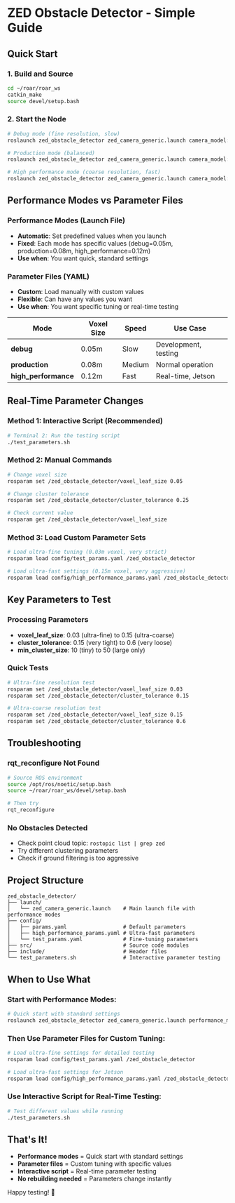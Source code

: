 # ZED Obstacle Detector - Simple Guide

## Quick Start

### 1. Build and Source
```bash
cd ~/roar/roar_ws
catkin_make
source devel/setup.bash
```

### 2. Start the Node
```bash
# Debug mode (fine resolution, slow)
roslaunch zed_obstacle_detector zed_camera_generic.launch camera_model:=zed2i performance_mode:=debug

# Production mode (balanced)
roslaunch zed_obstacle_detector zed_camera_generic.launch camera_model:=zed2i performance_mode:=production

# High performance mode (coarse resolution, fast)
roslaunch zed_obstacle_detector zed_camera_generic.launch camera_model:=zed2i performance_mode:=high_performance
```

## Performance Modes vs Parameter Files

### Performance Modes (Launch File)
- **Automatic**: Set predefined values when you launch
- **Fixed**: Each mode has specific values (debug=0.05m, production=0.08m, high_performance=0.12m)
- **Use when**: You want quick, standard settings

### Parameter Files (YAML)
- **Custom**: Load manually with custom values
- **Flexible**: Can have any values you want
- **Use when**: You want specific tuning or real-time testing

| Mode | Voxel Size | Speed | Use Case |
|------|------------|-------|----------|
| **debug** | 0.05m | Slow | Development, testing |
| **production** | 0.08m | Medium | Normal operation |
| **high_performance** | 0.12m | Fast | Real-time, Jetson |

## Real-Time Parameter Changes

### Method 1: Interactive Script (Recommended)
```bash
# Terminal 2: Run the testing script
./test_parameters.sh
```

### Method 2: Manual Commands
```bash
# Change voxel size
rosparam set /zed_obstacle_detector/voxel_leaf_size 0.05

# Change cluster tolerance
rosparam set /zed_obstacle_detector/cluster_tolerance 0.25

# Check current value
rosparam get /zed_obstacle_detector/voxel_leaf_size
```

### Method 3: Load Custom Parameter Sets
```bash
# Load ultra-fine tuning (0.03m voxel, very strict)
rosparam load config/test_params.yaml /zed_obstacle_detector

# Load ultra-fast settings (0.15m voxel, very aggressive)
rosparam load config/high_performance_params.yaml /zed_obstacle_detector
```

## Key Parameters to Test

### Processing Parameters
- **voxel_leaf_size**: 0.03 (ultra-fine) to 0.15 (ultra-coarse)
- **cluster_tolerance**: 0.15 (very tight) to 0.6 (very loose)
- **min_cluster_size**: 10 (tiny) to 50 (large only)

### Quick Tests
```bash
# Ultra-fine resolution test
rosparam set /zed_obstacle_detector/voxel_leaf_size 0.03
rosparam set /zed_obstacle_detector/cluster_tolerance 0.15

# Ultra-coarse resolution test
rosparam set /zed_obstacle_detector/voxel_leaf_size 0.15
rosparam set /zed_obstacle_detector/cluster_tolerance 0.6
```

## Troubleshooting

### rqt_reconfigure Not Found
```bash
# Source ROS environment
source /opt/ros/noetic/setup.bash
source ~/roar/roar_ws/devel/setup.bash

# Then try
rqt_reconfigure
```

### No Obstacles Detected
- Check point cloud topic: `rostopic list | grep zed`
- Try different clustering parameters
- Check if ground filtering is too aggressive

## Project Structure
```
zed_obstacle_detector/
├── launch/
│   └── zed_camera_generic.launch    # Main launch file with performance modes
├── config/
│   ├── params.yaml                  # Default parameters
│   ├── high_performance_params.yaml # Ultra-fast parameters
│   └── test_params.yaml             # Fine-tuning parameters
├── src/                             # Source code modules
├── include/                         # Header files
└── test_parameters.sh               # Interactive parameter testing
```

## When to Use What

### Start with Performance Modes:
```bash
# Quick start with standard settings
roslaunch zed_obstacle_detector zed_camera_generic.launch performance_mode:=debug
```

### Then Use Parameter Files for Custom Tuning:
```bash
# Load ultra-fine settings for detailed testing
rosparam load config/test_params.yaml /zed_obstacle_detector

# Load ultra-fast settings for Jetson
rosparam load config/high_performance_params.yaml /zed_obstacle_detector
```

### Use Interactive Script for Real-Time Testing:
```bash
# Test different values while running
./test_parameters.sh
```

## That's It!

- **Performance modes** = Quick start with standard settings
- **Parameter files** = Custom tuning with specific values
- **Interactive script** = Real-time parameter testing
- **No rebuilding needed** = Parameters change instantly

Happy testing! 🚀 
